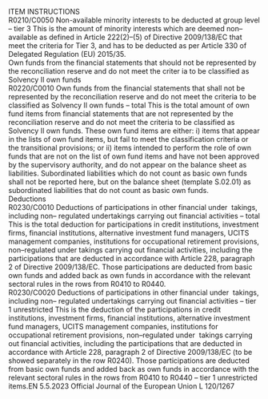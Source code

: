  
ITEM  INSTRUCTIONS  
R0210/C0050  Non-available minority 
interests to be deducted at 
group level – tier 3  This is the amount of minority interests which are deemed non–available as defined 
in Article 222(2)–(5) of Directive 2009/138/EC that meet the criteria for Tier 3, and 
has to be deducted as per Article 330 of Delegated Regulation (EU) 2015/35.  
Own funds from the financial statements that should not be represented by the reconciliation reserve and do not meet the criter ia to be classified as 
Solvency II own funds  
R0220/C0010  Own funds from the 
financial statements that 
shall not be represented by 
the reconciliation reserve 
and do not meet the criteria 
to be classified as Solvency 
II own funds – total  This is the total amount of own fund items from financial statements that are not 
represented by the reconciliation reserve and do not meet the criteria to be classified 
as 
Solvency II own funds. 
These own fund items are either: 
i) items that appear in the lists of own fund items, but fail to meet the classification 
criteria or the transitional provisions; or 
ii) items intended to perform the role of own funds that are not on the list of own 
fund items and have not been approved by the supervisory authority, and do not 
appear on the balance sheet as liabilities. 
Subordinated liabilities which do not count as basic own funds shall not be reported 
here, but on the balance sheet (template S.02.01) as subordinated liabilities that do 
not count as basic own funds.  
Deductions  
R0230/C0010  Deductions of participations 
in other financial under ­
takings, including non– 
regulated undertakings 
carrying out financial 
activities – total  This is the total deduction for participations in credit institutions, investment firms, 
financial institutions, alternative investment fund managers, UCITS management 
companies, institutions for occupational retirement provisions, non–regulated under ­
takings carrying out financial activities, including the participations that are deducted 
in accordance with Article 228, paragraph 2 of Directive 2009/138/EC. 
Those participations are deducted from basic own funds and added back as own 
funds in accordance with the relevant sectoral rules in the rows from R0410 to 
R0440.  
R0230/C0020  Deductions of participations 
in other financial under ­
takings, including non– 
regulated undertakings 
carrying out financial 
activities – tier 1 
unrestricted  This is the deduction of the participations in credit institutions, investment firms, 
financial institutions, alternative investment fund managers, UCITS management 
companies, institutions for occupational retirement provisions, non–regulated under ­
takings carrying out financial activities, including the participations that are deducted 
in accordance with Article 228, paragraph 2 of Directive 2009/138/EC (to be 
showed separately in the row R0240). 
Those participations are deducted from basic own funds and added back as own 
funds in accordance with the relevant sectoral rules in the rows from R0410 to 
R0440 – tier 1 unrestricted items.EN  5.5.2023 Official Journal of the European Union L 120/1267